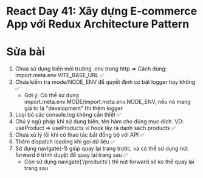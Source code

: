 # React Day 41: Xây dựng E-commerce App với Redux Architecture Pattern

# Sửa bài

1. Chưa sử dụng biến môi trường .env trong http => Cách dùng: import.meta.env.VITE_BASE_URL ✅
2. Chưa kiểm tra mode/NODE_ENV để quyết định có bật logger hay không ✅
    - Gợi ý: Có thể sử dụng import.meta.env.MODE/import.meta.env.NODE_ENV, nếu nó mang giá trị là "development" thì thêm logger
3. Loại bỏ các console.log không cần thiết ✅
4. Chú ý ngữ pháp khi sử dụng biến, tên hàm cho đúng mục đích. VD: useProduct => useProducts vì hook lấy ra danh sách products ✅
5. Chưa xử lý lỗi khi có thao tác bất đồng bộ với API ✅
6. Thêm dispatch loading khi gọi dữ liệu ✅
7. Sử dụng navigate(-1) giúp quay lại trang trước, và có thể sử dụng nút forward ở trình duyệt để quay lại trang sau ✅
    - Còn sử dụng navigate('/products') thì nút forward sẽ ko thể quay lại trang sau
